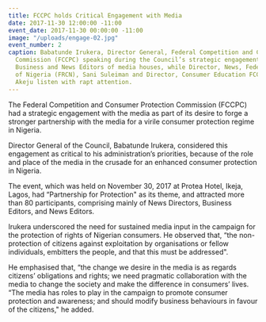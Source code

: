 ```yaml
---
title: FCCPC holds Critical Engagement with Media
date: 2017-11-30 12:00:00 -11:00
event_date: 2017-11-30 00:00:00 -11:00
image: "/uploads/engage-02.jpg"
event_number: 2
caption: Babatunde Irukera, Director General, Federal Competition and Consumer Protection
  Commission (FCCPC) speaking during the Council’s strategic engagement with Directors,
  Business and News Editors of media houses, while Director, News, Federal Radio Corporation
  of Nigeria (FRCN), Sani Suleiman and Director, Consumer Education FCCPC, Mrs. Mopelola
  Akeju listen with rapt attention.
---
```


The Federal Competition and Consumer Protection Commission (FCCPC) had a strategic engagement with the media as part of its desire to forge a stronger partnership with the media for a virile consumer protection regime in Nigeria.

Director General of the Council, Babatunde Irukera, considered this engagement as critical to his administration’s priorities, because of the role and place of the media in the crusade for an enhanced consumer protection in Nigeria.

The event, which was held on November 30, 2017 at Protea Hotel, Ikeja, Lagos, had “Partnership for Protection" as its theme, and attracted more than 80 participants, comprising mainly of News Directors, Business Editors, and News Editors.

Irukera underscored the need for sustained media input in the campaign for the protection of rights of Nigerian consumers. He observed that, “the non-protection of citizens against exploitation by organisations or fellow individuals, embitters the people, and that this must be addressed".

He emphasised that, “the change we desire in the media is as regards citizens’ obligations and rights; we need pragmatic collaboration with the media to change the society and make the difference in consumers’ lives. 
“The media has roles to play in the campaign to promote consumer protection and awareness; and should modify business behaviours in favour of the citizens," he added.
